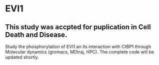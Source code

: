 # EVI1
## This study was accpted for puplication in Cell Death and Disease. 
Study the phosphorylation of EVI1 an its interaction with CtBP1 through Molecular dynamics (gromacs, MDtraj, HPC). 
The complete code will be updated shortly.
